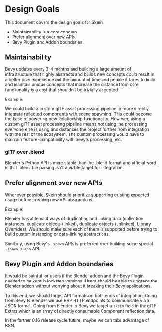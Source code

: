 # Design Goals

This document covers the design goals for Skein.

- Maintainability is a core concern
- Prefer alignment over new APIs
- Bevy Plugin and Addon boundaries

## Maintainability

Bevy updates every 3-4 months and building a large amount of infrastructure that highly abstracts and builds new concepts _could_ result in a better user experience _but_ the amount of time and people it takes to build and maintain unique concepts that increase the distance from core functionality is a cost that shouldn't be trivially accepted.

Example:

We could build a custom glTF asset processing pipeline to more directly integrate reflected components with scene spawning. This could become the base of powering new Relationship functionality. However, using a custom glTF asset processing pipeline means _not_ using the processing everyone else is using and distances the project further from integration with the rest of the ecosystem. The custom processing would have to maintain feature-compatibility with bevy's processing, etc.

### glTF over .blend

Blender's Python API is more stable than the .blend format and official word is that .blend file parsing isn't a viable target for integration.

## Prefer alignment over new APIs

Whenever possible, Skein should prioritize supporting existing expected usage before creating new API abstractions.

Example:

Blender has at least 4 ways of duplicating and linking data (collection instances, duplicate objects (linked), duplicate objects (unlinked), Library Overrides). We should make sure each of them is supported before trying to build custom instancing or data-linking abstractions.

Similarly, using Bevy's `.spawn` APIs is preferred over building some special `.spawn_skein` API.

## Bevy Plugin and Addon boundaries

It would be painful for users if the Blender addon and the Bevy Plugin needed to be kept in lockstep versions. Users should be able to upgrade the Blender addon without worrying about it breaking their Bevy applications.

To this end, we should target API formats on both ends of integration. Going from Bevy to Blender we use BRP HTTP endpoints to communicate via a JSON format. Going from Blender to Bevy we target a `skein` field in the glTF Extras which is an array of directly consumable Component reflection data.

In the farther 0.16 release cycle future, maybe we can take advantage of BSN.
